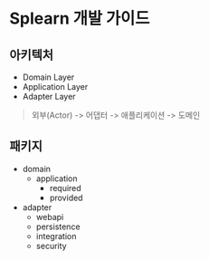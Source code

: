# Splearn 개발 가이드

## 아키텍처
- Domain Layer
- Application Layer
- Adapter Layer


> 외부(Actor) -> 어댑터 -> 애플리케이션 -> 도메인


## 패키지
- domain
  - application
    - required
    - provided
- adapter
    - webapi
    - persistence
    - integration
    - security
